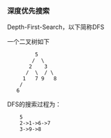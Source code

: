 
### 深度优先搜索

Depth-First-Search，以下简称DFS

一个二叉树如下

```
         5
        /  \
       2    3
      /  \  / \
     1   7 9   8
    /
   6
```

DFS的搜索过程为：

```
    5
    2->1->6->7
    3->9->8
```

